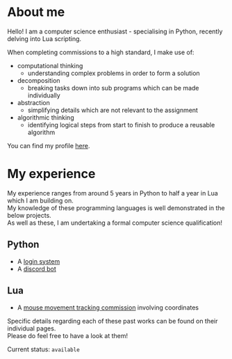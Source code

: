 # About me
Hello! I am a computer science enthusiast - specialising in Python, recently delving into Lua scripting. <br>

When completing commissions to a high standard, I make use of:
- computational thinking
  - understanding complex problems in order to form a solution
- decomposition
  - breaking tasks down into sub programs which can be made individually
- abstraction
  - simplifying details which are not relevant to the assignment
- algorithmic thinking
  - identifying logical steps from start to finish to produce a reusable algorithm

You can find my profile [here](https://www.roblox.com/users/2348124587/profile).

# My experience
My experience ranges from around 5 years in Python to half a year in Lua which I am building on. <br>
My knowledge of these programming languages is well demonstrated in the below projects. <br>
As well as these, I am undertaking a formal computer science qualification! 

<h2>
  Python
</h2>

- A [login system](https://github.com/avchitnis/login-project)
- A [discord bot](https://github.com/avchitnis/discord-bot) 

<h2>
  Lua
</h2>

- A [mouse movement tracking commission](https://github.com/avchitnis/mouse-commission) involving coordinates

Specific details regarding each of these past works can be found on their individual pages. <br>
Please do feel free to have a look at them! <br>

Current status: `available`
